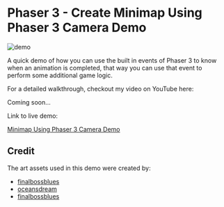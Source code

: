 # Phaser 3 - Create Minimap Using Phaser 3 Camera Demo

![demo](docs/example.gif)

A quick demo of how you can use the built in events of Phaser 3 to know when an animation is completed, that way you can use that event to perform some additional game logic.

For a detailed walkthrough, checkout my video on YouTube here:

Coming soon...

Link to live demo:

[Minimap Using Phaser 3 Camera Demo](https://devshareacademy.github.io/code-examples-from-my-video-content/phaser-3/animation-completion-events/index.html)

## Credit

The art assets used in this demo were created by:

- [finalbossblues](https://finalbossblues.itch.io/openrtp-tiles)
- [oceansdream](https://oceansdream.itch.io/nostalgia-icons1)
- [finalbossblues](https://finalbossblues.com/timefantasy/free-graphics/)

